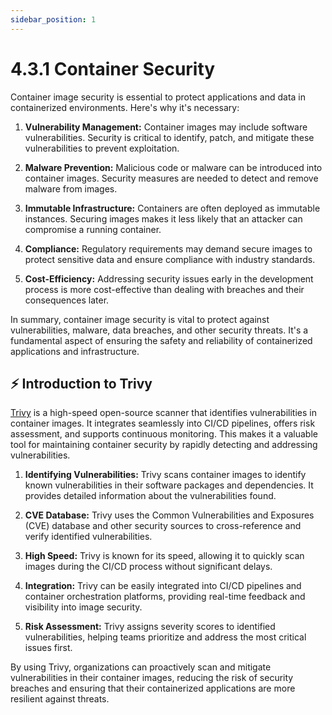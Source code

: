 ```yaml
---
sidebar_position: 1
---
```


# 4.3.1 Container Security

Container image security is essential to protect applications and data in containerized environments. Here's why it's necessary:

1. **Vulnerability Management:** Container images may include software vulnerabilities. Security is critical to identify, patch, and mitigate these vulnerabilities to prevent exploitation.

2. **Malware Prevention:** Malicious code or malware can be introduced into container images. Security measures are needed to detect and remove malware from images.

3. **Immutable Infrastructure:** Containers are often deployed as immutable instances. Securing images makes it less likely that an attacker can compromise a running container.

4. **Compliance:** Regulatory requirements may demand secure images to protect sensitive data and ensure compliance with industry standards.

5. **Cost-Efficiency:** Addressing security issues early in the development process is more cost-effective than dealing with breaches and their consequences later.

In summary, container image security is vital to protect against vulnerabilities, malware, data breaches, and other security threats. It's a fundamental aspect of ensuring the safety and reliability of containerized applications and infrastructure.

## ⚡ Introduction to Trivy

[Trivy](https://github.com/aquasecurity/trivy) is a high-speed open-source scanner that identifies vulnerabilities in container images. It integrates seamlessly into CI/CD pipelines, offers risk assessment, and supports continuous monitoring. This makes it a valuable tool for maintaining container security by rapidly detecting and addressing vulnerabilities.

1. **Identifying Vulnerabilities:** Trivy scans container images to identify known vulnerabilities in their software packages and dependencies. It provides detailed information about the vulnerabilities found.

2. **CVE Database:** Trivy uses the Common Vulnerabilities and Exposures (CVE) database and other security sources to cross-reference and verify identified vulnerabilities.

3. **High Speed:** Trivy is known for its speed, allowing it to quickly scan images during the CI/CD process without significant delays.

4. **Integration:** Trivy can be easily integrated into CI/CD pipelines and container orchestration platforms, providing real-time feedback and visibility into image security.

5. **Risk Assessment:** Trivy assigns severity scores to identified vulnerabilities, helping teams prioritize and address the most critical issues first.

By using Trivy, organizations can proactively scan and mitigate vulnerabilities in their container images, reducing the risk of security breaches and ensuring that their containerized applications are more resilient against threats.
